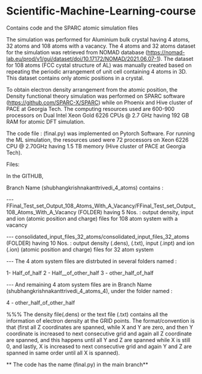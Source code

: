 # Scientific-Machine-Learning-course
Contains code and the SPARC atomic simulation files  

The simulation was performed for Aluminium bulk crystal having 4 atoms, 32 atoms and 108 atoms with a vacancy.
The 4 atoms and 32 atoms dataset for the simulation was retrieved from NOMAD database (https://nomad-lab.eu/prod/v1/gui/dataset/doi/10.17172/NOMAD/2021.06.07-1).
The dataset for 108 atoms (FCC cystal structure of AL) was manually created based on repeating the periodic arrangement of unit cell containing 4 atoms in 3D.
This dataset contains only atomic positions in a crystal.

To obtain electron density arrangement from the atomic position, the Density functional theory simulation was performed on SPARC software (https://github.com/SPARC-X/SPARC) while on Phoenix and Hive cluster of PACE at Georgia Tech.
The computing resources used are 600-900 processors on Dual Intel Xeon Gold 6226 CPUs @ 2.7 GHz having 192 GB RAM for atomic DFT simulation.

The code file : (final.py) was implemented on Pytorch Software. 
For running the ML simulation, the resources used were 72 processors on Xeon 6226 CPU @ 2.70GHz having 1.5 TB memory (Hive cluster of PACE at Georgia Tech).

Files:

In the GITHUB, 

Branch Name (shubhangkrishnakanttrivedi_4_atoms) contains : 

--- FFinal_Test_set_Output_108_Atoms_With_A_Vacancy/FFinal_Test_set_Output_108_Atoms_With_A_Vacancy  (FOLDER) having 5 Nos.  : output density, input and ion (atomic position and charge) files for 108 atom system with a vacancy 

--- consolidated_input_files_32_atoms/consolidated_input_files_32_atoms (FOLDER) having 10 Nos. : output density (.dens), (.txt), input (.inpt) and ion (.ion) (atomic position and charge) files for 32 atom system

--- The 4 atom system files are distrbuted in several folders named :

  1- Half_of_half
  2 - Half__of_other_half
  3 - other_half_of_half

--- And remaining 4 atom system files are in Branch Name (shubhangkrishnakanttrivedi_4_atoms_4), 
under the folder named : 

  4 - other_half_of_other_half


%%% The density file(.dens) or the text file (.txt) contains all the information of electron density at the GRID points. 
The format/convention is that (first all Z coordinates are spanned, while X and Y are zero, and then Y coordinate is increased to next consecutive grid and again all Z coordinate are spanned, and this happens until all Y and Z are spanned while X is still 0, and lastly, X is increased to next consecutive grid and again Y and Z are spanned in same order until all X is spanned).

**
The code has the name  (final.py)  in the main branch**

